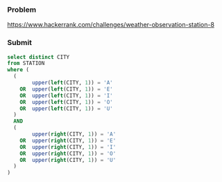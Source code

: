 ### Problem
https://www.hackerrank.com/challenges/weather-observation-station-8
### Submit
```sql
select distinct CITY
from STATION
where (
  (    
        upper(left(CITY, 1)) = 'A'
    OR  upper(left(CITY, 1)) = 'E'
    OR  upper(left(CITY, 1)) = 'I'
    OR  upper(left(CITY, 1)) = 'O'
    OR  upper(left(CITY, 1)) = 'U'
  )
  AND
  (    
        upper(right(CITY, 1)) = 'A'
    OR  upper(right(CITY, 1)) = 'E'
    OR  upper(right(CITY, 1)) = 'I'
    OR  upper(right(CITY, 1)) = 'O'
    OR  upper(right(CITY, 1)) = 'U'
  )
) 
```
